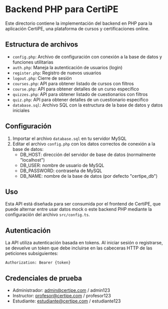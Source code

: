 
# Backend PHP para CertiPE

Este directorio contiene la implementación del backend en PHP para la aplicación CertiPE, una plataforma de cursos y certificaciones online.

## Estructura de archivos

- `config.php`: Archivo de configuración con conexión a la base de datos y funciones utilitarias
- `auth.php`: Maneja la autenticación de usuarios (login)
- `register.php`: Registro de nuevos usuarios
- `logout.php`: Cierre de sesión
- `courses.php`: API para obtener listado de cursos con filtros
- `course.php`: API para obtener detalles de un curso específico
- `quizzes.php`: API para obtener listado de cuestionarios con filtros
- `quiz.php`: API para obtener detalles de un cuestionario específico
- `database.sql`: Archivo SQL con la estructura de la base de datos y datos iniciales

## Configuración

1. Importar el archivo `database.sql` en tu servidor MySQL
2. Editar el archivo `config.php` con los datos correctos de conexión a la base de datos:
   - DB_HOST: dirección del servidor de base de datos (normalmente "localhost")
   - DB_USER: nombre de usuario de MySQL
   - DB_PASSWORD: contraseña de MySQL
   - DB_NAME: nombre de la base de datos (por defecto "certipe_db")

## Uso

Esta API está diseñada para ser consumida por el frontend de CertiPE, que puede alternar entre usar datos mock o este backend PHP mediante la configuración del archivo `src/config.ts`.

## Autenticación

La API utiliza autenticación basada en tokens. Al iniciar sesión o registrarse, se devuelve un token que debe incluirse en las cabeceras HTTP de las peticiones subsiguientes:

```
Authorization: Bearer {token}
```

## Credenciales de prueba

- Administrador: admin@certipe.com / admin123
- Instructor: profesor@certipe.com / profesor123
- Estudiante: estudiante@certipe.com / estudiante123
